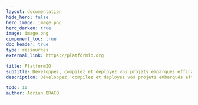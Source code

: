 ```yaml
---
layout: documentation
hide_hero: false
hero_image: image.png
hero_darken: true
image: image.png
component_toc: true
doc_header: true
type: ressources
external_link: https://platformio.org

title: PlatformIO
subtitle: Développez, compilez et déployez vos projets embarqués efficacement
description: Développez, compilez et déployez vos projets embarqués efficacement

todo: 10
author: Adrien BRACQ
---
```

